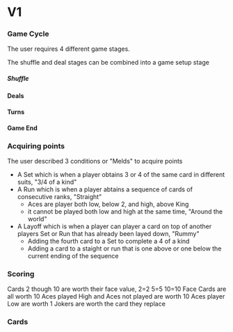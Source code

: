# V1

### Game Cycle

The user requires 4 different game stages.

The shuffle and deal stages can be combined into a game setup stage

##### Shuffle

#### Deals

#### Turns

#### Game End


### Acquiring points
The user described 3 conditions or "Melds" to acquire points
- A Set which is when a player obtains 3 or 4 of the same card in different suits, "3/4 of a kind"
- A Run which is when a player abtains a sequence of cards of consecutive ranks, "Straight"
  - Aces are player both low, below 2, and high, above King
  - it cannot be played both low and high at the same time, "Around the world"
- A Layoff which is when a player can player a card on top of another players Set or Run that has already been layed down, "Rummy"
  - Adding the fourth card to a Set to complete a 4 of a kind
  - Adding a card to a staight or run that is one above or one below the current ending of the sequence
  
### Scoring

Cards 2 though 10 are worth their face value, 2=2 5=5 10=10
Face Cards are all worth 10
Aces played High and Aces not played are worth 10
Aces player Low are worth 1
Jokers are worth the card they replace

### Cards
